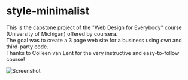 # style-minimalist
This is the capstone project of the "Web Design for Everybody" course (University of Michigan) offered by coursera.  
The goal was to create a 3 page web site for a business using own and third-party code.  
Thanks to Colleen van Lent for the very instructive and easy-to-follow course!  

![Screenshot](StyleMni)
